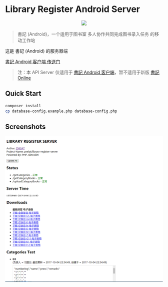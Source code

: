 # Library Register Android Server

<p style="text-align: center;">
<img width="180px" src="https://user-images.githubusercontent.com/22412567/52993145-18d1b200-344e-11e9-88b2-0c034638816e.png">
</p>

> 書記 (Android)，一个适用于图书室 多人协作共同完成图书录入任务 的移动工作站

这是 書記 (Android) 的服务器端

[書記 Android 客户端 传送门](https://github.com/qwqcode/library-register-android)

> 注：本 API Server 仅适用于 [書記 Android 客户端](https://github.com/qwqcode/library-register-android)，暂不适用于新版 [書記 Online](https://github.com/qwqcode/book-register)

## Quick Start

```bash
composer install
cp database-config.example.php database-config.php
```

## Screenshots

![screenshot](./Screenshot.png)
